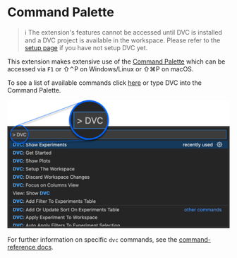 # Command Palette

> ℹ️ The extension's features cannot be accessed until DVC is installed and a
> DVC project is available in the workspace. Please refer to the
> [setup page](command:dvc.showDvcSetup) if you have not setup DVC yet.

This extension makes extensive use of the
[Command Palette](https://code.visualstudio.com/docs/getstarted/userinterface#_command-palette)
which can be accessed via `F1` or ⇧⌃P on Windows/Linux or ⇧⌘P on macOS.

To see a list of available commands click [here](command:dvc.showCommands) or
type DVC into the Command Palette.

<p align="center">
  <img src="images/available-commands-command-palette.png"
       alt="DVC Command Palette" />
</p>

For further information on specific `dvc` commands, see the
[command-reference docs](https://dvc.org/doc/command-reference).
